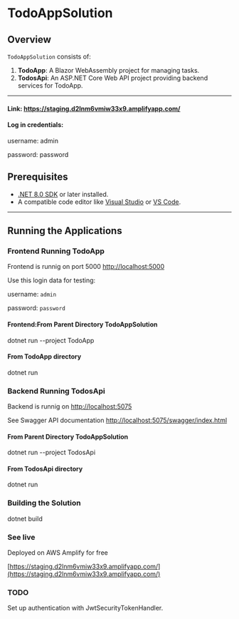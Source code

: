 # TodoAppSolution

## Overview

`TodoAppSolution` consists of:
1. **TodoApp**: A Blazor WebAssembly project for managing tasks.
2. **TodosApi**: An ASP.NET Core Web API project providing backend services for TodoApp.

---
#### Link: https://staging.d2lnm6vmiw33x9.amplifyapp.com/

#### Log in credentials: 

username: admin

password: password

## Prerequisites

- [.NET 8.0 SDK](https://dotnet.microsoft.com/download/dotnet/8.0) or later installed.
- A compatible code editor like [Visual Studio](https://visualstudio.microsoft.com/) or [VS Code](https://code.visualstudio.com/).

---

## Running the Applications

### Frontend Running TodoApp

Frontend is runnig on port 5000 [http://localhost:5000](http://localhost:5000/)

Use this login data  for testing:

username: `admin` 

password: `password`

#### Frontend:From Parent Directory TodoAppSolution

dotnet run --project TodoApp

#### From TodoApp directory

dotnet run 

### Backend Running TodosApi

Backend is runnig on [http://localhost:5075](http://localhost:5075)

See Swagger API documentation [http://localhost:5075/swagger/index.html](http://localhost:5075/swagger/index.html)

#### From Parent Directory TodoAppSolution

dotnet run --project TodosApi

#### From TodosApi directory

dotnet run 


### Building the Solution

dotnet build


### See live

Deployed on AWS Amplify for free

[https://staging.d2lnm6vmiw33x9.amplifyapp.com/](https://staging.d2lnm6vmiw33x9.amplifyapp.com/)

### TODO

Set up authentication with  JwtSecurityTokenHandler.



